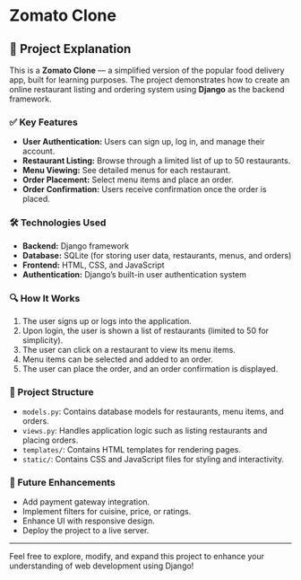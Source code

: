 # Zomato Clone

## 📖 Project Explanation

This is a **Zomato Clone** — a simplified version of the popular food delivery app, built for learning purposes. The project demonstrates how to create an online restaurant listing and ordering system using **Django** as the backend framework.

### ✅ Key Features
- **User Authentication:** Users can sign up, log in, and manage their account.
- **Restaurant Listing:** Browse through a limited list of up to 50 restaurants.
- **Menu Viewing:** See detailed menus for each restaurant.
- **Order Placement:** Select menu items and place an order.
- **Order Confirmation:** Users receive confirmation once the order is placed.

### 🛠 Technologies Used
- **Backend:** Django framework
- **Database:** SQLite (for storing user data, restaurants, menus, and orders)
- **Frontend:** HTML, CSS, and JavaScript
- **Authentication:** Django’s built-in user authentication system

### 🔍 How It Works
1. The user signs up or logs into the application.
2. Upon login, the user is shown a list of restaurants (limited to 50 for simplicity).
3. The user can click on a restaurant to view its menu items.
4. Menu items can be selected and added to an order.
5. The user can place the order, and an order confirmation is displayed.

### 📂 Project Structure
- `models.py`: Contains database models for restaurants, menu items, and orders.
- `views.py`: Handles application logic such as listing restaurants and placing orders.
- `templates/`: Contains HTML templates for rendering pages.
- `static/`: Contains CSS and JavaScript files for styling and interactivity.

### 🚀 Future Enhancements
- Add payment gateway integration.
- Implement filters for cuisine, price, or ratings.
- Enhance UI with responsive design.
- Deploy the project to a live server.

---

Feel free to explore, modify, and expand this project to enhance your understanding of web development using Django!
